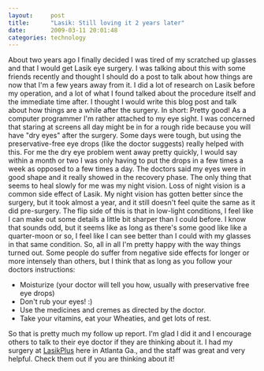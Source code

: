 ```yaml
---
layout:     post
title:      "Lasik: Still loving it 2 years later"
date:       2009-03-11 20:01:48
categories: technology
---
```

About two years ago I finally decided I was tired of my scratched up glasses and that I would get Lasik eye surgery. I was talking about this with some friends recently and thought I should do a post to talk about how things are now that I'm a few years away from it. I did a lot of research on Lasik before my operation, and a lot of what I found talked about the procedure itself and the immediate time after. I thought I would write this blog post and talk about how things are a while after the surgery. In short: Pretty good! As a computer programmer I'm rather attached to my eye sight. I was concerned that staring at screens all day might be in for a rough ride because you will have "dry eyes" after the surgery. Some days were tough, but using the preservative-free eye drops (like the doctor suggests) really helped with this. For me the dry eye problem went away pretty quickly, I would say within a month or two I was only having to put the drops in a few times a week as opposed to a few times a day. The doctors said my eyes were in good shape and it really showed in the recovery phase. The only thing that seems to heal slowly for me was my night vision. Loss of night vision is a common side effect of Lasik. My night vision has gotten better since the surgery, but it took almost a year, and it still doesn't feel quite the same as it did pre-surgery. The flip side of this is that in low-light conditions, I feel like I can make out some details a little bit sharper than I could before. I know that sounds odd, but it seems like as long as there's some good like like a quarter-moon or so, I feel like I can see better than I could with my glasses in that same condition. So, all in all I'm pretty happy with the way things turned out. Some people do suffer from negative side effects for longer or more intensely than others, but I think that as long as you follow your doctors instructions: 

  * Moisturize (your doctor will tell you how, usually with preservative free eye drops)
  * Don't rub your eyes! :)
  * Use the medicines and cremes as directed by the doctor.
  * Take your vitamins, eat your Wheaties, and get lots of rest.

So that is pretty much my follow up report. I'm glad I did it and I encourage others to talk to their eye doctor if they are thinking about it. I had my surgery at [LasikPlus](http://lasikplus.com/) here in Atlanta Ga., and the staff was great and very helpful. Check them out if you are thinking about it!
